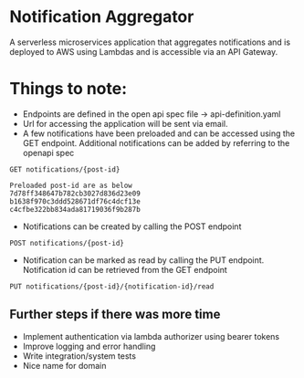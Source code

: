 # Notification Aggregator
A serverless microservices application that aggregates notifications and is deployed to AWS using Lambdas and is accessible via an API Gateway.

# Things to note:
- Endpoints are defined in the open api spec file -> api-definition.yaml
- Url for accessing the application will be sent via email.
- A few notifications have been preloaded and can be accessed using the GET endpoint. Additional notifications can be added by referring to the openapi spec
```shell
GET notifications/{post-id}

Preloaded post-id are as below
7d78ff348647b782cb3027d836d23e09
b1638f970c3ddd528671df76c4dcf13e
c4cfbe322bb834ada81719036f9b287b
```
- Notifications can be created by calling the POST endpoint
```
POST notifications/{post-id}
```
- Notification can be marked as read by calling the PUT endpoint. Notification id can be retrieved from the GET endpoint
```shell
PUT notifications/{post-id}/{notification-id}/read
```

## Further steps if there was more time
- Implement authentication via lambda authorizer using bearer tokens
- Improve logging and error handling
- Write integration/system tests
- Nice name for domain

